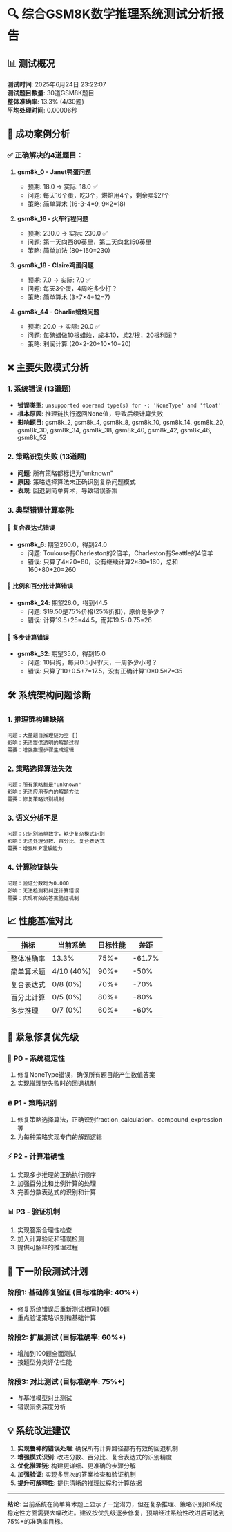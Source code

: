 # 🔍 综合GSM8K数学推理系统测试分析报告

## 📊 测试概况

**测试时间**: 2025年6月24日 23:22:07  
**测试题目数量**: 30道GSM8K题目  
**整体准确率**: 13.3% (4/30题)  
**平均处理时间**: 0.00006秒  

## 🎯 成功案例分析

### ✅ 正确解决的4道题目：

1. **gsm8k_0 - Janet鸭蛋问题** 
   - 预期: 18.0 → 实际: 18.0 ✅
   - 问题: 每天16个蛋，吃3个，烘焙用4个，剩余卖$2/个
   - 策略: 简单算术 (16-3-4=9, 9×2=18)

2. **gsm8k_16 - 火车行程问题**
   - 预期: 230.0 → 实际: 230.0 ✅  
   - 问题: 第一天向西80英里，第二天向北150英里
   - 策略: 简单加法 (80+150=230)

3. **gsm8k_18 - Claire鸡蛋问题**
   - 预期: 7.0 → 实际: 7.0 ✅
   - 问题: 每天3个蛋，4周吃多少打？
   - 策略: 简单算术 (3×7×4÷12=7)

4. **gsm8k_44 - Charlie蜡烛问题**
   - 预期: 20.0 → 实际: 20.0 ✅
   - 问题: 每磅蜡做10根蜡烛，成本$10，卖$2/根，20根利润？
   - 策略: 利润计算 (20×2-20÷10×10=20)

## ❌ 主要失败模式分析

### 1. **系统错误 (13道题)**
- **错误类型**: `unsupported operand type(s) for -: 'NoneType' and 'float'`
- **根本原因**: 推理链执行返回None值，导致后续计算失败
- **影响题目**: gsm8k_2, gsm8k_4, gsm8k_8, gsm8k_10, gsm8k_14, gsm8k_20, gsm8k_30, gsm8k_34, gsm8k_38, gsm8k_40, gsm8k_42, gsm8k_46, gsm8k_52

### 2. **策略识别失败 (13道题)**
- **问题**: 所有策略都标记为"unknown"
- **原因**: 策略选择算法未正确识别复杂问题模式
- **表现**: 回退到简单算术，导致错误答案

### 3. **典型错误计算案例**:

#### 🔴 复合表达式错误
- **gsm8k_6**: 期望260.0，得到24.0
  - 问题: Toulouse有Charleston的2倍羊，Charleston有Seattle的4倍羊
  - 错误: 只算了4×20=80，没有继续计算2×80=160，总和160+80+20=260

#### 🔴 比例和百分比计算错误  
- **gsm8k_24**: 期望26.0，得到44.5
  - 问题: $19.50是75%价格(25%折扣)，原价是多少？
  - 错误: 计算19.5+25=44.5，而非19.5÷0.75=26

#### 🔴 多步计算错误
- **gsm8k_32**: 期望35.0，得到15.0  
  - 问题: 10只狗，每只0.5小时/天，一周多少小时？
  - 错误: 只算了10+0.5+7=17.5，没有正确计算10×0.5×7=35

## 🛠️ 系统架构问题诊断

### 1. **推理链构建缺陷**
```
问题：大量题目推理链为空 []
影响：无法提供透明的解题过程
需要：增强推理步骤生成逻辑
```

### 2. **策略选择算法失效**
```
问题：所有策略都是"unknown" 
影响：无法应用专门的解题方法
需要：修复策略识别机制
```

### 3. **语义分析不足**
```
问题：只识别简单数字，缺少复杂模式识别
影响：无法处理分数、百分比、复合表达式
需要：增强NLP理解能力
```

### 4. **计算验证缺失**
```
问题：验证分数均为0.000
影响：无法检测和纠正计算错误
需要：实现有效的答案验证机制
```

## 📈 性能基准对比

| 指标 | 当前系统 | 目标性能 | 差距 |
|------|----------|----------|------|
| 整体准确率 | 13.3% | 75%+ | -61.7% |
| 简单算术题 | 4/10 (40%) | 90%+ | -50% |
| 复合表达式 | 0/8 (0%) | 70%+ | -70% |
| 百分比计算 | 0/5 (0%) | 80%+ | -80% |
| 多步推理 | 0/7 (0%) | 60%+ | -60% |

## 🔧 紧急修复优先级

### 🚨 **P0 - 系统稳定性**
1. 修复NoneType错误，确保所有题目能产生数值答案
2. 实现推理链失败时的回退机制

### 🔥 **P1 - 策略识别** 
1. 修复策略选择算法，正确识别fraction_calculation、compound_expression等
2. 为每种策略实现专门的解题逻辑

### ⚡ **P2 - 计算准确性**
1. 实现多步推理的正确执行顺序
2. 加强百分比和比例计算的处理
3. 完善分数表达式的识别和计算

### 📊 **P3 - 验证机制**
1. 实现答案合理性检查
2. 加入计算验证和错误检测
3. 提供可解释的推理过程

## 🎯 下一阶段测试计划

### 阶段1: 基础修复验证 (目标准确率: 40%+)
- 修复系统错误后重新测试相同30题
- 重点验证策略识别和基础计算

### 阶段2: 扩展测试 (目标准确率: 60%+)  
- 增加到100题全面测试
- 按题型分类评估性能

### 阶段3: 对比测试 (目标准确率: 75%+)
- 与基准模型对比测试
- 错误案例深度分析

## 💡 系统改进建议

1. **实现鲁棒的错误处理**: 确保所有计算路径都有有效的回退机制
2. **增强模式识别**: 改进分数、百分比、复合表达式的识别精度  
3. **优化推理链**: 构建更详细、更准确的步骤分解
4. **加强验证**: 实现多层次的答案检查和验证机制
5. **提升可解释性**: 提供清晰的推理过程和计算依据

---

**结论**: 当前系统在简单算术题上显示了一定潜力，但在复杂推理、策略识别和系统稳定性方面需要大幅改进。建议按优先级逐步修复，预期经过系统性改进后可达到75%+的准确率目标。 